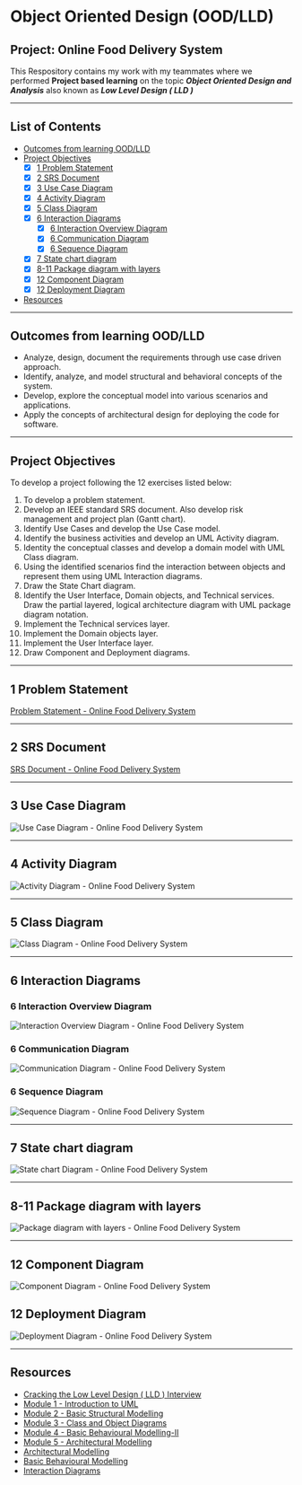 # Object Oriented Design (OOD/LLD) 

## Project: Online Food Delivery System

This Respository contains my work with my teammates where we performed **Project based learning** on the topic ***Object Oriented Design and Analysis*** also known as ***Low Level Design ( LLD )***

---

## List of Contents

- [Outcomes from learning OOD/LLD](#outcomes-from-learning-oodlld)
- [Project Objectives](#project-objectives)
    - [x] [1 Problem Statement](#1-problem-statement)
    - [x] [2 SRS Document](#2-srs-document)
    - [x] [3 Use Case Diagram](#3-use-case-diagram)
    - [x] [4 Activity Diagram](#4-activity-diagram)
    - [x] [5 Class Diagram](#5-class-diagram)
    - [x] [6 Interaction Diagrams](#6-interaction-diagrams)
        - [x] [6 Interaction Overview Diagram](#6-interaction-overview-diagram)
        - [x] [6 Communication Diagram](#6-communication-diagram)
        - [x] [6 Sequence Diagram](#6-sequence-diagram)
    - [x] [7 State chart diagram](#7-state-chart-diagram)
    - [x] [8-11 Package diagram with layers](8-11-package-diagram-with-layers)
    - [x] [12 Component Diagram](#12-component-diagram)
    - [x] [12 Deployment Diagram](#12-deployment-diagram)
- [Resources](#resources)


---

## Outcomes from learning OOD/LLD

- Analyze, design, document the requirements through use case driven approach.
- Identify, analyze, and model structural and behavioral concepts of the system.
- Develop, explore the conceptual model into various scenarios and applications.
- Apply the concepts of architectural design for deploying the code for software.

---

## Project Objectives

To develop a project following the 12 exercises listed below:

1. To develop a problem statement. 
2. Develop an IEEE standard SRS document. Also develop risk management and project plan (Gantt chart). 
3. Identify Use Cases and develop the Use Case model. 
4. Identify the business activities and develop an UML Activity diagram. 
5. Identity the conceptual classes and develop a domain model with UML Class diagram. 
6. Using the identified scenarios find the interaction between objects and represent them using UML Interaction diagrams. 
7. Draw the State Chart diagram. 
8. Identify the User Interface, Domain objects, and Technical services. Draw the partial layered, logical architecture diagram with UML package diagram notation. 
9. Implement the Technical services layer. 
10. Implement the Domain objects layer. 
11. Implement the User Interface layer. 
12. Draw Component and Deployment diagrams. 

---

## 1 Problem Statement

[Problem Statement - Online Food Delivery System](https://github.com/AswinBarath/Object-Oriented-Design/blob/main/OOD%20designs/Lab%201/Lab%201%20Problem%20Statement%20-%20Online%20Food%20Delivery%20System.pdf)

---

## 2 SRS Document

[SRS Document - Online Food Delivery System](https://github.com/AswinBarath/Object-Oriented-Design/blob/main/OOD%20designs/Lab%202/Lab%202%20SRS%20Document.pdf)

---

## 3 Use Case Diagram

![Use Case Diagram - Online Food Delivery System](https://raw.githubusercontent.com/AswinBarath/Object-Oriented-Design/main/OOD%20designs/Lab%203/Lab%203%20Use%20Case%20Diagram.png)

---

## 4 Activity Diagram

![Activity Diagram - Online Food Delivery System](https://raw.githubusercontent.com/AswinBarath/Object-Oriented-Design/main/OOD%20designs/Lab%204/Lab%204%20Activity%20diagram.png)

---

## 5 Class Diagram

![Class Diagram - Online Food Delivery System](https://raw.githubusercontent.com/AswinBarath/Object-Oriented-Design/main/OOD%20designs/Lab%205/Lab%205%20Class%20diagram.png)

---

## 6 Interaction Diagrams

### 6 Interaction Overview Diagram

![Interaction Overview Diagram - Online Food Delivery System](https://raw.githubusercontent.com/AswinBarath/Object-Oriented-Design/main/OOD%20designs/Lab%206/Lab%206%20Interaction%20Overview%20Diagram.png)

### 6 Communication Diagram

![Communication Diagram - Online Food Delivery System](https://raw.githubusercontent.com/AswinBarath/Object-Oriented-Design/main/OOD%20designs/Lab%206/Lab%206%20communication%20diagram.png)

### 6 Sequence Diagram

![Sequence Diagram - Online Food Delivery System](https://raw.githubusercontent.com/AswinBarath/Object-Oriented-Design/main/OOD%20designs/Lab%206/Lab%206%20Sequence%20Diagram.png)

---

## 7 State chart diagram

![State chart Diagram - Online Food Delivery System](https://raw.githubusercontent.com/AswinBarath/Object-Oriented-Design/main/OOD%20designs/Lab%207/Lab%207%20State%20chart%20diagram.png)

---

## 8-11 Package diagram with layers

![Package diagram with layers - Online Food Delivery System](https://raw.githubusercontent.com/AswinBarath/Object-Oriented-Design/main/OOD%20designs/Lab%208%209%2010%2011/Lab%208%2C9%2C10%2C11%20Package%20diagram%20with%20layers.jpg)

---

## 12 Component Diagram

![Component Diagram - Online Food Delivery System](https://raw.githubusercontent.com/AswinBarath/Object-Oriented-Design/main/OOD%20designs/Lab%2012/Lab12%20Component%20Diagram.png)

## 12 Deployment Diagram
![Deployment Diagram - Online Food Delivery System](https://raw.githubusercontent.com/AswinBarath/Object-Oriented-Design/main/OOD%20designs/Lab%2012/Lab12%20Deployment%20Diagram.png)

---

## Resources

- [Cracking the Low Level Design ( LLD ) Interview](https://www.linkedin.com/pulse/cracking-he-low-level-design-lld-interview-shashi-bhushan-kumar/)
- [Module 1 - Introduction to UML](https://github.com/AswinBarath/Object-Oriented-Design/blob/main/OOD%20Notes/Module%201%20-%20Introduction%20to%20UML.pdf)
- [Module 2 - Basic Structural Modelling](https://github.com/AswinBarath/Object-Oriented-Design/blob/main/OOD%20Notes/Module%202%20-%20Basic%20Structural%20Modelling.pdf)
- [Module 3 - Class and Object Diagrams](https://github.com/AswinBarath/Object-Oriented-Design/blob/main/OOD%20Notes/Module%203%20-%20Class%20and%20Object%20Diagrams.pdf)
- [Module 4 - Basic Behavioural Modelling-II](https://github.com/AswinBarath/Object-Oriented-Design/blob/main/OOD%20Notes/Module%204%20-%20Basic%20Behavioural%20Modelling-II.pdf)
- [Module 5 - Architectural Modelling](https://github.com/AswinBarath/Object-Oriented-Design/blob/main/OOD%20Notes/Module%205%20-%20Architectural%20Modelling.pdf)
- [Architectural Modelling](https://github.com/AswinBarath/Object-Oriented-Design/blob/main/OOD%20Notes/Architectural%20Modelling.pdf)
- [Basic Behavioural Modelling](https://github.com/AswinBarath/Object-Oriented-Design/blob/main/OOD%20Notes/Basic%20Behavioural%20Modelling.pdf)
- [Interaction Diagrams](https://github.com/AswinBarath/Object-Oriented-Design/blob/main/OOD%20Notes/Interaction%20Diagrams.pdf)

